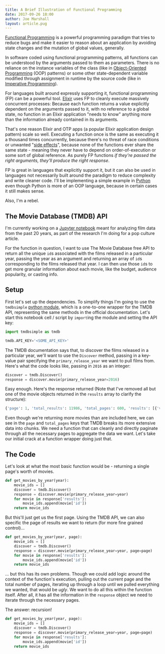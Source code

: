 ```yaml
---
title: A Brief Illustration of Functional Programming
date: 2017-09-26 18:00
author: Joe Marshall
layout: article.pug
---
```


[Functional Programming](https://en.wikipedia.org/wiki/Functional_programming) is a powerful programming paradigm that tries to reduce bugs and make it easier to reason about an application by avoiding state changes and the mutation of global values, generally. 

In software coded using functional programming patterns, all functions can be understood by the arguments passed to them as parameters. There is no reliance on the instance variables of the class (like in [Object-Oriented Programming](https://en.wikipedia.org/wiki/Object-oriented_programming) (OOP) patterns) or some other state-dependent variable modified through assignment in runtime by the source code (like in [Imperative Programming](https://en.wikipedia.org/wiki/Imperative_programming)).

For languages built around expressly supporting it, functional programming (FP) can be a powerful tool. [Elixir](https://elixir-lang.org/) uses FP to cleanly execute massively concurrent processes: Because each function returns a value explicitly dependent on the arguments passed to it, with no reference to a global state, no function in an Elixir application "needs to know" anything more than the information already contained in its arguments.

That's one reason Elixir and OTP apps (a popular Elixir application design pattern) scale so well. Executing a function once is the same as executing it a thousand times concurrently, because there's no threat of race conditions or unwanted "[side effects](https://en.wikipedia.org/wiki/Side_effect_(computer_science))", because none of the functions ever share the same state - meaning they never have to depend on order-of-execution or some sort of global reference. As purely FP functions *if they're passed the right arguments, they'll produce the right response*.

FP is great in languages that explicitly support it, but it can also be used in languages not necessarily built around the paradigm to reduce complexity and write cleaner code. I'll be implementing a simple example in [Python](https://www.python.org/) even though Python is more of an OOP language, because in certain cases it still makes sense.

Also, I'm a rebel.

## The Movie Database (TMDB) API

I'm currently working on a [Jupyter notebook](http://jupyter.org/) meant for analyzing film data from the past 20 years, as part of the research I'm doing for a pop culture article.

For the function in question, I want to use The Movie Database free API to return all the unique `id`s associated with the films released in a particular year, passing the year as an argument and returning an array of `id`s corresponding to the films released that year. I can then use those `id`s to get more granular information about each movie, like the budget, audience popularity, or casting info.

## Setup

First let's set up the dependencies. To simplify things I'm going to use the `tmdbsimple` [python module](https://github.com/celiao/tmdbsimple/), which is a one-to-one wrapper for the TMDB API, representing the same methods in the official documentation. Let's start this notebook cell / script by `import`ing the module and setting the API key:

```python
import tmdbsimple as tmdb

tmdb.API_KEY='<SOME_API_KEY>'
```

The TMDB documentation says that, to discover the films released in a particular year, we'll want to use the `Discover` method, passing in a key-value pair specifying the `primary_release_year` we want to pull films from. Here's what the code looks like, passing in `2016` as an integer:

```python
discover = tmdb.Discover()
response = discover.movie(primary_release_year=2016)
```

Easy enough. Here's the response returned (Note that I've removed all but one of the movie objects returned in the `results` array to clarify the structure):

```python
{'page': 1, 'total_results': 11986, 'total_pages': 600, 'results': [{'vote_count': 11047, 'id': 293660, 'video': False, 'vote_average': 7.4, 'title': 'Deadpool', 'popularity': 640.193524, 'poster_path': '/inVq3FRqcYIRl2la8iZikYYxFNR.jpg', 'original_language': 'en', 'original_title': 'Deadpool', 'genre_ids': [28, 12, 35], 'backdrop_path': '/n1y094tVDFATSzkTnFxoGZ1qNsG.jpg', 'adult': False, 'overview': 'Deadpool tells the origin story of former Special Forces operative turned mercenary Wade Wilson, who after being subjected to a rogue experiment that leaves him with accelerated healing powers, adopts the alter ego Deadpool. Armed with his new abilities and a dark, twisted sense of humor, Deadpool hunts down the man who nearly destroyed his life.', 'release_date': '2016-02-09'}]}
```

Even though we're returning more movies than are included here, we can see in the `page` and `total_pages` keys that TMDB breaks its more extensive data into chunks. We need a function that can cleanly and directly paginate through all the necessary pages to aggregate the data we want. Let's take our initial crack at a function wrapper doing just that.

## The Code

Let's look at what the most basic function would be - returning a single page's worth of movies.

```python
def get_movies_by_year(year):
    movie_ids = []
    discover = tmdb.Discover()
    response = discover.movie(primary_release_year=year)
    for movie in response['results']:
        movie_ids.append(movie['id'])
    return movie_ids
```

But this'll just get us the first page. Using the TMDB API, we can also specific the page of results we want to return (for more fine grained control)...

```python
def get_movies_by_year(year, page):
    movie_ids = []
    discover = tmdb.Discover()
    response = discover.movie(primary_release_year=year, page=page)
    for movie in response['results']:
        movie_ids.append(movie['id'])
    return movie_ids
```

... but this has its own problems. Though we could add logic around the context of the function's execution, pulling out the current page and the total number of pages, iterating up through a loop until we pulled everything we wanted, that would be *ugly*. We want to do all this within the function itself. After all, it has all the information in the `response` object we need to iterate through the necessary pages.

The answer: recursion!

```python
def get_movies_by_year(year, page):
    movie_ids = []
    discover = tmdb.Discover()
    response = discover.movie(primary_release_year=year, page=page)
    for movie in response['results']:
        movie_ids.append(movie['id'])
    return movie_ids
```


